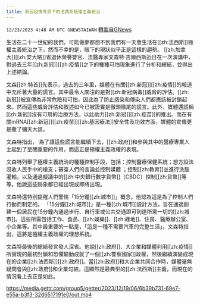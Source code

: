 ```yaml
---
title: 新冠疫情背景下的法西斯極權主義統治
---
```

`12/23/2023 4:48 AM UTC GNEWSTAIWAN` [轉載自GNews](https://gnews.org/articles/2142835)



  
生活在二十一世紀的我們，可能做夢都想不到我們有一天會生活在[[zh:法西斯]]極權主義統治之下。然而不幸的是，眼下的現狀似乎正是這樣的趨勢。
[[zh:加拿大]][[zh:安大略]]省退休榮譽警官、法醫專家文森特·吉爾西斯近日在一次演講中，對過去三年[[zh:新冠]][[zh:疫情]]之下的種種可怕現象進行了分析和總結，並得出上述結論。

  

文森[[zh:特首]]先表示，過去的三年里，媒體在有關[[zh:新冠]][[zh:疫情]]的報道中充斥著大量的謊言。其中最令人關注的是對[[zh:新冠病毒]]威脅的評估。[[zh:新冠]]被宣傳為非常危險和可怕，因此為了防止感染和傳染人們都應該被封鎖起來。然而這些威脅評估和敘述如今已被證實是徹頭徹尾的謊言。此外，媒體還謊稱[[zh:新冠]]沒有可用的治療方法，以此助力[[zh:新冠]][[zh:疫苗]]的推出。而在有關mRNA[[zh:新冠]][[zh:疫苗]][[zh:基因療法]]安全性及功效方面，媒體的宣傳更是撒了彌天大謊。

  

文森特指出， 為了讓這些謊言能繼續下去，[[zh:政府]]和參與其中的醫療專業人士起到了至關重要的作用，而這正是極權主義政權的表現。

  

文森特列舉了極權主義統治的種種控制手段，包括：控制醫療保健系統；想方設法沒收人民手中的槍支；審查人們的言論並控制媒體 ；控制[[zh:教育]]並進行洗腦灌輸，以及通過擬議中的[[zh:中央銀行數字貨幣]]（CBDC）控制[[zh:貨幣]]等等。他說這些跡象都已經出現或即將出現。

  

文森特還特別提醒人們警惕「15分鐘[[zh:城市]]」概念，他認為這是為了控制人們行動而制定的。 「15分鐘[[zh:城市]]」是一種[[zh:城市]]設計方法，旨在通過創建一個居民在15分鐘內通過步行、自行車或公共交通即可到達所需一切的[[zh:城市]]。這些所需包括工作、食品、[[zh:娛樂]]、[[zh:綠地]]、住房、醫療辦公室、小企業等。其中最重要的一點是，「這是一種不需要汽車的完整生活」。文森特指出，這將是極權主義政權的理想系統。

  

文森特最後的總結發言發人深省。他說[[zh:政府]]、大企業和媒體利用[[zh:疫情]]所實現的最初封鎖和恐懼驅動成就了一個[[zh:警察國家]]政權，然後繼續演變成現在的企業[[zh:法西斯]][[zh:政府]]。當[[zh:政府]]和大企業共同合作時，媒體毫無疑問會與[[zh:政府]]和企業勾結，這顯然是最典型的[[zh:法西斯]]主義，而現在的情況看上去正是如此。



https://media.gettr.com/group5/getter/2023/12/19/06/6b39b731-69e7-e55a-b3f3-32d6517191e0/out.mp4

